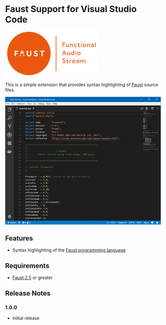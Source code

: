# Faust Support for Visual Studio Code

![Faust Logo](images/faust-logo.png)

This is a simple extension that provides syntax highlighting of [Faust](http://faust.grame.fr/) source files.

![Screenshot](images/screenshot.png)

## Features

* Syntax highlighting of the [Faust programming language](http://faust.grame.fr/Documentation/)

## Requirements

* [Faust 2.5](https://github.com/grame-cncm/faust/releases) or greater

## Release Notes

### 1.0.0
- Initial release